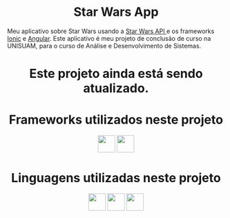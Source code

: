 <h1 align="center"> Star Wars App </h1>
Meu aplicativo sobre Star Wars usando a  <a href="https://swapi.dev">Star Wars API </a>  e os frameworks <a href="https://www.ionicframework.com">Ionic</a> e <a href="https://angular.io">Angular</a>.
Este aplicativo é meu projeto de conclusão de curso na UNISUAM, para o curso de Análise e Desenvolvimento de Sistemas.

<h1 align="center"> Este projeto ainda está sendo atualizado. </h1>

<h1 align="center">Frameworks utilizados neste projeto</h1>
<p align="center">
<img height="40" width="40" src="https://cdn.simpleicons.org/ionic/32f0ff" />
<img height="40" width="40" src="https://cdn.simpleicons.org/angular/32f0ff" />
</p>
<h1 align="center">Linguagens utilizadas neste projeto</h1>
<p align="center">
  <img height="40" width="40" src="https://cdn.simpleicons.org/html5/32f0ff" /> 
  <img height="40" width="40" src="https://cdn.simpleicons.org/css3/32f0ff"/> 
  <img height="40" width="40" src="https://cdn.simpleicons.org/typescript/32f0ff"/>
</p>
